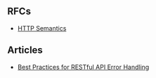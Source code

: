 
## RFCs

- [HTTP Semantics](https://httpwg.org/specs/rfc9110.html)

## Articles

- [Best Practices for RESTful API Error Handling](https://www.baeldung.com/rest-api-error-handling-best-practices)
